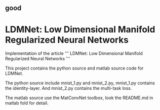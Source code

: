 good
-----------------
# LDMNet: Low Dimensional Manifold Regularized Neural Networks

Implementation of the article
'''
    LDMNet: Low Dimensional Manifold Regularized Neural Networks 
'''

This project contains the python source and matlab source code for LDMNet.

The python source include mnist_1.py and mnist_2.py, mnist_1.py contains the identity-layer.
And mnist_2.py contains the multi-task loss.

The matlab source use the MatConvNet toolbox, look the README.md in matlab fold for detail.

